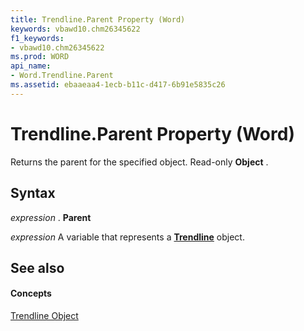 ```yaml
---
title: Trendline.Parent Property (Word)
keywords: vbawd10.chm26345622
f1_keywords:
- vbawd10.chm26345622
ms.prod: WORD
api_name:
- Word.Trendline.Parent
ms.assetid: ebaaeaa4-1ecb-b11c-d417-6b91e5835c26
---
```



# Trendline.Parent Property (Word)

Returns the parent for the specified object. Read-only  **Object** .


## Syntax

 _expression_ . **Parent**

 _expression_ A variable that represents a **[Trendline](trendline-object-word.md)** object.


## See also


#### Concepts


[Trendline Object](trendline-object-word.md)

